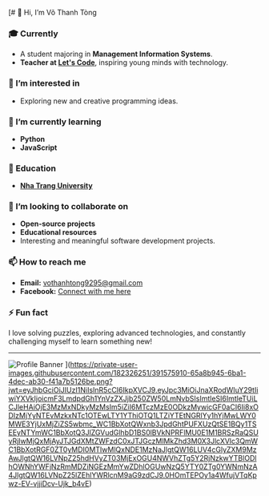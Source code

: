 [# 👋 Hi, I’m Võ Thanh Tòng

### 🎓 Currently
- A student majoring in **Management Information Systems**.  
- **Teacher at [Let's Code](https://letscode.edu.vn/)**, inspiring young minds with technology.  
  
### 👀 I’m interested in
- Exploring new and creative programming ideas.  

### 🌱 I’m currently learning
- **Python**  
- **JavaScript**  

### 🏫 Education
- **[Nha Trang University](https://www.ntu.edu.vn/)**  
  
### 💞️ I’m looking to collaborate on
- **Open-source projects**  
- **Educational resources**  
- Interesting and meaningful software development projects.  

### 📫 How to reach me
- **Email:** vothanhtong9295@gmail.com  
- **Facebook:** [Connect with me here](https://www.facebook.com/share/1TT8smTwaq/?mibextid=LQQJ4d)  

### ⚡ Fun fact
I love solving puzzles, exploring advanced technologies, and constantly challenging myself to learn something new!

---

![Profile Banner](https://user-images.githubusercontent.com/3369400/133268513-5bfe2f93-4402-42c9-a403-81c9e86934b6.jpeg)
](https://private-user-images.githubusercontent.com/182326251/391575910-65a8b945-6ba1-4dec-ab30-f41a7b5126be.png?jwt=eyJhbGciOiJIUzI1NiIsInR5cCI6IkpXVCJ9.eyJpc3MiOiJnaXRodWIuY29tIiwiYXVkIjoicmF3LmdpdGh1YnVzZXJjb250ZW50LmNvbSIsImtleSI6ImtleTUiLCJleHAiOjE3MzMxNDkyMzMsIm5iZiI6MTczMzE0ODkzMywicGF0aCI6Ii8xODIzMjYyNTEvMzkxNTc1OTEwLTY1YThiOTQ1LTZiYTEtNGRlYy1hYjMwLWY0MWE3YjUxMjZiZS5wbmc_WC1BbXotQWxnb3JpdGhtPUFXUzQtSE1BQy1TSEEyNTYmWC1BbXotQ3JlZGVudGlhbD1BS0lBVkNPRFlMU0E1M1BRSzRaQSUyRjIwMjQxMjAyJTJGdXMtZWFzdC0xJTJGczMlMkZhd3M0X3JlcXVlc3QmWC1BbXotRGF0ZT0yMDI0MTIwMlQxNDE1MzNaJlgtQW16LUV4cGlyZXM9MzAwJlgtQW16LVNpZ25hdHVyZT03MjExOGU4NWVhZTg5Y2RjNzkwYTBlODlhOWNhYWFjNzRmMDZiNGEzMmYwZDhlOGUwNzQ5YTY0ZTg0YWNmNzA4JlgtQW16LVNpZ25lZEhlYWRlcnM9aG9zdCJ9.0HOmTEPOy1a4WfujVTqKpwz-EV-vjjiDcv-Ujk_b4vE)
